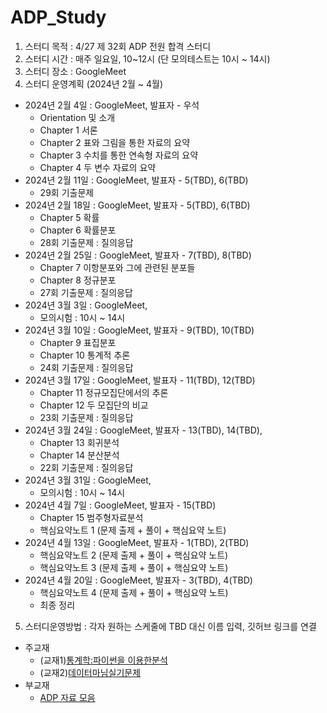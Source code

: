 # ADP_Study
1. 스터디 목적 : 4/27 제 32회 ADP 전원 합격 스터디
2. 스터디 시간 : 매주 일요일, 10~12시 (단 모의테스트는 10시 ~ 14시)
3. 스터디 장소 : GoogleMeet
4. 스터디 운영계획 (2024년 2월 ~ 4월)

- 2024년 2월 4일 : GoogleMeet, 발표자 - 우석
	+ Orientation 및 소개
	+ Chapter 1 서론
	+ Chapter 2 표와 그림을 통한 자료의 요약
 	+ Chapter 3 수치를 통한 연속형 자료의 요약
	+ Chapter 4 두 변수 자료의 요약
- 2024년 2월 11일 : GoogleMeet, 발표자 - 5(TBD), 6(TBD)
  	+ 29회 기출문제
- 2024년 2월 18일 : GoogleMeet, 발표자 - 5(TBD), 6(TBD)
	+ Chapter 5 확률
	+ Chapter 6 확률분포
	+ 28회 기출문제 : 질의응답 
- 2024년 2월 25일 : GoogleMeet, 발표자 - 7(TBD), 8(TBD)
	+ Chapter 7 이항분포와 그에 관련된 분포들
	+ Chapter 8 정규분포
	+ 27회 기출문제 : 질의응답 
- 2024년 3월 3일 : GoogleMeet, 
	+ 모의시험 : 10시 ~ 14시
- 2024년 3월 10일 : GoogleMeet, 발표자 -  9(TBD), 10(TBD)
	+ Chapter 9 표집분포
	+ Chapter 10 통계적 추론
	+ 24회 기출문제 : 질의응답
- 2024년 3월 17일 : GoogleMeet, 발표자 - 11(TBD), 12(TBD)
	+ Chapter 11 정규모집단에서의 추론
	+ Chapter 12 두 모집단의 비교
	+ 23회 기출문제 : 질의응답
- 2024년 3월 24일 : GoogleMeet, 발표자 - 13(TBD), 14(TBD),
	+ Chapter 13 회귀분석
	+ Chapter 14 분산분석
	+ 22회 기출문제 : 질의응답
- 2024년 3월 31일 : GoogleMeet, 
	+ 모의시험 : 10시 ~ 14시
- 2024년 4월 7일 : GoogleMeet, 발표자 -  15(TBD)
	+ Chapter 15 범주형자료분석
	+ 핵심요약노트 1 (문제 출제 + 풀이 + 핵심요약 노트)	
- 2024년 4월 13일 : GoogleMeet, 발표자 - 1(TBD), 2(TBD)
	+ 핵심요약노트 2 (문제 출제 + 풀이 + 핵심요약 노트)
	+ 핵심요약노트 3 (문제 출제 + 풀이 + 핵심요약 노트)
- 2024년 4월 20일 : GoogleMeet, 발표자 - 3(TBD), 4(TBD)
	+ 핵심요약노트 4 (문제 출제 + 풀이 + 핵심요약 노트)
 	+ 최종 정리 	

5. 스터디운영방법 : 각자 원하는 스케줄에 TBD  대신 이름 입력, 깃허브 링크를 연결 
- 주교재 
	+ (교재1)[통계학:파이썬을 이용한분석](https://ridibooks.com/books/754039038?_s=search&_q=%ED%86%B5%EA%B3%84%ED%95%99%3A%ED%8C%8C%EC%9D%B4%EC%8D%AC%EC%9D%84+%EC%9D%B4%EC%9A%A9%ED%95%9C%EB%B6%84%EC%84%9D&_rdt_sid=search&_rdt_idx=0)
	+ (교재2)[데이터마님실기문제](https://www.datamanim.com/dataset/ADPpb/index.html)
- 부교재 
	+ [ADP 자료 모음](https://github.com/jeong-wooseok/ADPfork)
